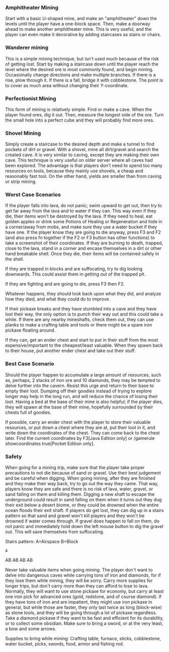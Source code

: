 ### Amphitheater Mining
Start with a basic U-shaped mine, and make an "amphitheater" down the levels until the player have a one-block space. Then, make a doorway ahead to make another amphitheater mine. This is very useful, and the player can even make it decorative by adding staircases as stairs or chairs.

### Wanderer mining
This is a simple mining technique, but isn't used much because of the risk of getting lost. Start by making a staircase down until the player reach the level where the desired ore is most commonly found, and begin mining. Occasionally change directions and make multiple branches. If there is a rise, plow through it. If there is a fall, bridge it with cobblestone. The point is to cover as much area without changing their Y-coordinate.

### Perfectionist Mining
This form of mining is relatively simple. Find or make a cave. When the player found ores, dig it out. Then, measure the longest side of the ore. Turn the small hole into a perfect cube and they will probably find more ores.

### Shovel Mining
Simply create a staircase to the desired depth and make a tunnel to find pockets of dirt or gravel. With a shovel, mine all dirt/gravel and search the created cave. It is very similar to caving, except they are making their own cave. This technique is very useful on older server where all caves had been explored. The advantage is that players don't need to spend too many resources on tools, because they mainly use shovels, a cheap and reasonably fast tool. On the other hand, yields are smaller than from caving or strip mining.

### Worst Case Scenarios
If the player falls into lava, do not panic; swim upward to get out, then try to get far away from the lava and to water if they can. This way even if they die, their items won't be destroyed by the lava. If they need to heal, eat golden apples or drink some Potions of Healing or Regeneration and hide in a corner/away from mobs, and make sure they use a water bucket if they have one. If the player know they are going to die anyway, press F3 and F2 (and also press fn together if the F2 or F3 button has other functions) to take a screenshot of their coordinates. If they are burning to death, trapped, close to the lava, stand in a corner and encase themselves in a dirt or other hand breakable shell. Once they die, their items will be contained safely in the shell.

If they are trapped in blocks and are suffocating, try to dig looking downwards. This could assist them in getting out of the trapped pit.

If they are fighting and are going to die, press F3 then F2.

Whatever happens, they should look back upon what they did, and analyze how they died, and what they could do to improve.

If their pickaxe breaks and they have stumbled into a cave and they have lost their way, the only option is to punch their way out and this could take a while. If there are any nearby mineshafts, check them out, they can use planks to make a crafting table and tools or there might be a spare iron pickaxe floating around.

If they can, get an ender chest and start to put in their stuff from the most expensive/important to the cheapest/least valuable. When they spawn back to their house, put another ender chest and take out their stuff.

### Best Case Scenario
Should the player happen to accumulate a large amount of resources, such as, perhaps, 2 stacks of iron ore and 10 diamonds, they may be tempted to delve further into the cavern. Resist this urge and return to their base to empty their loot. Dumping off their goodies instead of trying to explore longer may help in the long run, and will reduce the chance of losing their loot. Having a bed at the base of their mine is also helpful; if the player dies, they will spawn at the base of their mine, hopefully surrounded by their chests full of goodies.

If possible, carry an ender chest with the player to store their valuable resources, or put down a chest where they are at, put their loot in it, and write down the coordinates of the chest. They can come back to the chest later. Find the current coordinates by F3‌[Java Edition  only] or /gamerule showcoordinates true‌[Pocket Edition  only].

### Safety
When going for a mining trip, make sure that the player take proper precautions to not die because of sand or gravel. Use their best judgement and be careful when digging. When going mining, after they are finished and they make their way back, try to go out the way they came. That way, players know they are safe and there is no risk of lava, water, gravel, or sand falling on them and killing them. Digging a new shaft to escape the underground could result in sand falling on them when it turns out they dug their exit below a desert biome, or they could be drowned when the entire ocean floods their exit shaft. If players do get lost, they can dig up in a stairs pattern so that sand and gravel won't kill players and they won't be drowned if water comes through. If gravel does happen to fall on them, do not panic and immediately hold down the left mouse button to dig the gravel out. This will save themselves from suffocating.

Stairs pattern: A=Airspace B=Block

    A
   AB
  AB
 AB
AB

Never take valuable items when going mining. The player don't want to delve into dangerous caves while carrying tons of iron and diamonds, for if they lose them while mining, they will be sorry. Carry more supplies for longer trips, but don't carry more than they can afford to lose to lava. Normally, they will want to use stone pickaxe for economy, but carry at least one iron pick for advanced ores (gold, redstone, and of course diamond). If they have tons of iron and are impatient, they might use iron pickaxe in general, but while those are faster, they only last twice as long (block-wise) as stone tools, and they will be going through a lot of pickaxe regardless. Take a diamond pickaxe if they want to be fast and efficient for its durability, or to collect some obsidian. Make sure to bring a sword, or at the very least, a bow and some arrows.

Supplies to bring while mining: Crafting table, furnace, sticks, cobblestone, water bucket, picks, swords, food, armor and fishing rod.

